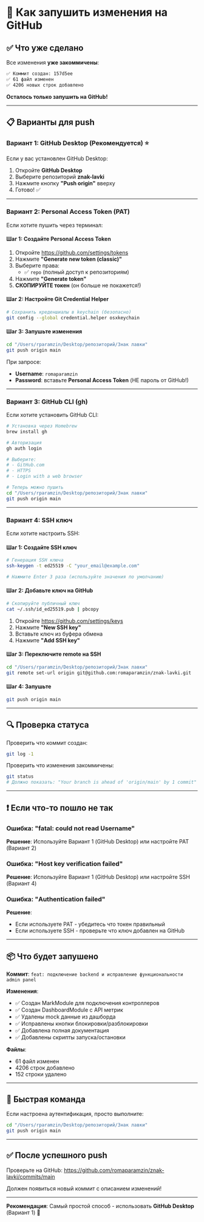 # 🚀 Как запушить изменения на GitHub

## ✅ Что уже сделано

Все изменения **уже закоммичены**:

```bash
✅ Коммит создан: 157d5ee
✅ 61 файл изменен
✅ 4206 новых строк добавлено
```

**Осталось только запушить на GitHub!**

---

## 📋 Варианты для push

### Вариант 1: GitHub Desktop (Рекомендуется) ⭐

Если у вас установлен GitHub Desktop:

1. Откройте **GitHub Desktop**
2. Выберите репозиторий **znak-lavki**
3. Нажмите кнопку **"Push origin"** вверху
4. Готово! ✅

---

### Вариант 2: Personal Access Token (PAT)

Если хотите пушить через терминал:

#### Шаг 1: Создайте Personal Access Token

1. Откройте https://github.com/settings/tokens
2. Нажмите **"Generate new token (classic)"**
3. Выберите права:
   - ✅ `repo` (полный доступ к репозиториям)
4. Нажмите **"Generate token"**
5. **СКОПИРУЙТЕ токен** (он больше не покажется!)

#### Шаг 2: Настройте Git Credential Helper

```bash
# Сохранить креденшиалы в keychain (безопасно)
git config --global credential.helper osxkeychain
```

#### Шаг 3: Запушьте изменения

```bash
cd "/Users/rparamzin/Desktop/репозиторий/Знак лавки"
git push origin main
```

При запросе:

- **Username**: `romaparamzin`
- **Password**: вставьте **Personal Access Token** (НЕ пароль от GitHub!)

---

### Вариант 3: GitHub CLI (gh)

Если хотите установить GitHub CLI:

```bash
# Установка через Homebrew
brew install gh

# Авторизация
gh auth login

# Выберите:
# - GitHub.com
# - HTTPS
# - Login with a web browser

# Теперь можно пушить
cd "/Users/rparamzin/Desktop/репозиторий/Знак лавки"
git push origin main
```

---

### Вариант 4: SSH ключ

Если хотите настроить SSH:

#### Шаг 1: Создайте SSH ключ

```bash
# Генерация SSH ключа
ssh-keygen -t ed25519 -C "your_email@example.com"

# Нажмите Enter 3 раза (используйте значения по умолчанию)
```

#### Шаг 2: Добавьте ключ на GitHub

```bash
# Скопируйте публичный ключ
cat ~/.ssh/id_ed25519.pub | pbcopy
```

1. Откройте https://github.com/settings/keys
2. Нажмите **"New SSH key"**
3. Вставьте ключ из буфера обмена
4. Нажмите **"Add SSH key"**

#### Шаг 3: Переключите remote на SSH

```bash
cd "/Users/rparamzin/Desktop/репозиторий/Знак лавки"
git remote set-url origin git@github.com:romaparamzin/znak-lavki.git
```

#### Шаг 4: Запушьте

```bash
git push origin main
```

---

## 🔍 Проверка статуса

Проверить что коммит создан:

```bash
git log -1
```

Проверить что изменения закоммичены:

```bash
git status
# Должно показать: "Your branch is ahead of 'origin/main' by 1 commit"
```

---

## ❗ Если что-то пошло не так

### Ошибка: "fatal: could not read Username"

**Решение**: Используйте Вариант 1 (GitHub Desktop) или настройте PAT (Вариант 2)

### Ошибка: "Host key verification failed"

**Решение**: Используйте Вариант 1 (GitHub Desktop) или настройте SSH (Вариант 4)

### Ошибка: "Authentication failed"

**Решение**:

- Если используете PAT - убедитесь что токен правильный
- Если используете SSH - проверьте что ключ добавлен на GitHub

---

## 📦 Что будет запушено

**Коммит**: `feat: подключение backend и исправление функциональности admin panel`

**Изменения**:

- ✅ Создан MarkModule для подключения контроллеров
- ✅ Создан DashboardModule с API метрик
- ✅ Удалены mock данные из дашборда
- ✅ Исправлены кнопки блокировки/разблокировки
- ✅ Добавлена полная документация
- ✅ Добавлены скрипты запуска/остановки

**Файлы**:

- 61 файл изменен
- 4206 строк добавлено
- 152 строки удалено

---

## 🎯 Быстрая команда

Если настроена аутентификация, просто выполните:

```bash
cd "/Users/rparamzin/Desktop/репозиторий/Знак лавки"
git push origin main
```

---

## ✅ После успешного push

Проверьте на GitHub:
https://github.com/romaparamzin/znak-lavki/commits/main

Должен появиться новый коммит с описанием изменений!

---

**Рекомендация**: Самый простой способ - использовать **GitHub Desktop** (Вариант 1) 🎯
